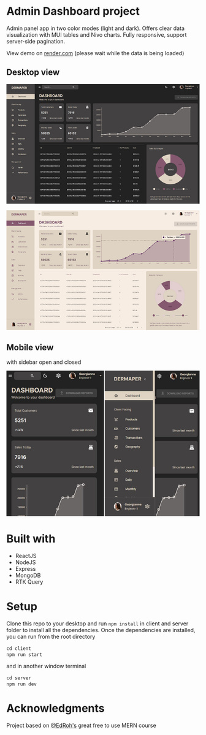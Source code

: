 # Admin Dashboard project 

Admin panel app in two color modes (light and dark). Offers clear data visualization with MUI tables and Nivo charts. Fully responsive, support server-side pagination. 

View demo on [render.com](https://admin-frontend-kp1l.onrender.com) (please wait while the data is being loaded)

## Desktop view
![Dark mode view](client/src/assets/darkmode.JPG) 
   
![Light mode view](client/src/assets/lightmode.JPG) 


## Mobile view
with sidebar open and closed 

   ![Mobile view with sidebar opened](client/src/assets/mobilesidebaropennclosed.jpg) 

# Built with
  * ReactJS
  * NodeJS
  * Express
  * MongoDB
  * RTK Query
  
# Setup
Clone this repo to your desktop and run ```npm install``` in client and server folder to install all the dependencies.
   Once the dependencies are installed, you can run from the root directory
```
cd client
npm run start
```
and in another window terminal
```
cd server
npm run dev
```

# Acknowledgments
Project based on [@EdRoh's](https://github.com/ed-roh) great free to use MERN course 
